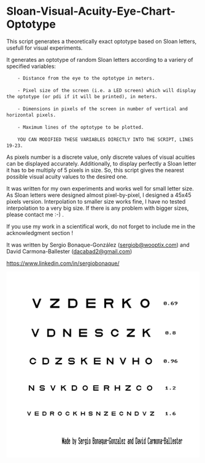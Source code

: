 # Sloan-Visual-Acuity-Eye-Chart-Optotype
This script generates a theoretically exact optotype based on Sloan letters, usefull for visual experiments.

It generates an optotype of random Sloan letters according to a variery of specified variables:

        - Distance from the eye to the optotype in meters.
        
        - Pixel size of the screen (i.e. a LED screen) which will display the optotype (or pdi if it will be printed), in meters.
        
        - Dimensions in pixels of the screen in number of vertical and horizontal pixels.
        
        - Maximum lines of the optotype to be plotted.
        
        YOU CAN MODIFIED THESE VARIABLES DIRECTLY INTO THE SCRIPT, LINES 19-23.
        
        
As pixels number is a discrete value, only discrete values of visual acuities can be displayed accurately. Additionally, to display perfectly a Sloan letter it has to be multiply of 5 pixels in size. So, this script gives the nearest possible visual acuity values to the desired one.

It was written for my own experiments and works well for small letter size. As Sloan letters were designed almost pixel-by-pixel, I designed a 45x45 pixels version. Interpolation to smaller size works fine, I have no tested interpolation to a very big size. If there is any problem with bigger sizes, please contact me :-) .

If you use my work in a scientifical work, do not forget to include me in the acknowledgment section !

It was written by Sergio Bonaque-González (sergiob@wooptix.com)  and David Carmona-Ballester (dacabad2@gmail.com)

                                               
        
  https://www.linkedin.com/in/sergiobonaque/        
  






![My image1](/imgs/figure1.jpg)   
